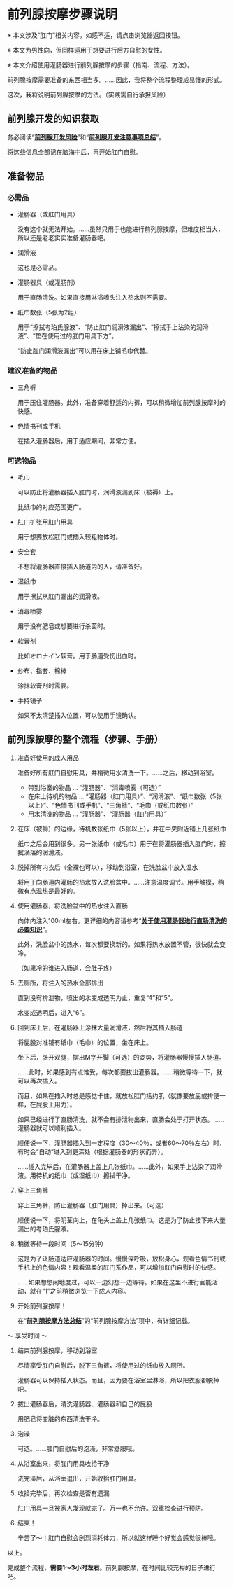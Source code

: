 # 前列腺按摩步骤说明 [​](#前列腺按摩步骤说明)

※ 本文涉及“肛门”相关内容。如感不适，请点击浏览器返回按钮。

※ 本文为男性向，但同样适用于想要进行后方自慰的女性。

※ 本文介绍使用灌肠器进行前列腺按摩的步骤（指南、流程、方法）。

前列腺按摩需要准备的东西相当多。……因此，我将整个流程整理成易懂的形式。

这次，我将说明前列腺按摩的方法。（实践需自行承担风险）

## 前列腺开发的知识获取 [​](#前列腺开发的知识获取)

务必阅读“**[前列腺开发风险](/buttocks/page-57.html)**”和“**[前列腺开发注意事项总结](/buttocks/page-58.html)**”。

将这些信息全部记在脑海中后，再开始肛门自慰。

## 准备物品 [​](#准备物品)

### 必需品 [​](#必需品)

+   灌肠器（或肛门用具）
    
    没有这个就无法开始。……虽然只用手也能进行前列腺按摩，但难度相当大，所以还是老老实实准备灌肠器吧。
    
+   润滑液
    
    这也是必需品。
    
+   灌肠器具（或灌肠剂）
    
    用于直肠清洗。如果直接用淋浴喷头注入热水则不需要。
    
+   纸巾数张（5张为2组）
    
    用于“擦拭考珀氏腺液”、“防止肛门润滑液漏出”、“擦拭手上沾染的润滑液”、“垫在使用过的肛门用具下方”。
    
    “防止肛门润滑液漏出”可以用在床上铺毛巾代替。
    

### 建议准备的物品 [​](#建议准备的物品)

+   三角裤
    
    用于压住灌肠器。此外，准备穿着舒适的内裤，可以稍微增加前列腺按摩时的快感。
    
+   色情书刊或手机
    
    在插入灌肠器后，用于适应期间，非常方便。
    

### 可选物品 [​](#可选物品)

+   毛巾
    
    可以防止将灌肠器插入肛门时，润滑液漏到床（被褥）上。
    
    比纸巾的对应范围更广。
    
+   肛门扩张用肛门用具
    
    用于想要放松肛门或插入较粗物体时。
    
+   安全套
    
    不想将灌肠器直接插入肠道内的人，请准备好。
    
+   湿纸巾
    
    用于擦拭从肛门漏出的润滑液。
    
+   消毒喷雾
    
    用于没有肥皂或想要进行杀菌时。
    
+   软膏剂
    
    比如オロナイン软膏。用于肠道受伤出血时。
    
+   纱布、指套、棉棒
    
    涂抹软膏剂时需要。
    
+   手持镜子
    
    如果不太清楚插入位置，可以使用手镜确认。
    

## 前列腺按摩的整个流程（步骤、手册） [​](#前列腺按摩的整个流程-步骤、手册)

1.  准备好使用的成人用品
    
    准备好所有肛门自慰用具，并稍微用水清洗一下。……之后，移动到浴室。
    
    +   带到浴室的物品 … “灌肠器”、“消毒喷雾（可选）”
    +   在床上待机的物品 … “灌肠器（肛门用具）”、“润滑液”、“纸巾数张（5张以上）”、“色情书刊或手机”、“三角裤”、“毛巾（或纸巾数张）”
    +   用水清洗的物品 … “灌肠器”、“灌肠器（肛门用具）”
2.  在床（被褥）的边缘，待机数张纸巾（5张以上），并在中央附近铺上几张纸巾
    
    纸巾之后会用到很多。另一张纸巾（或毛巾）用于在将灌肠器插入肛门时，擦拭滴落的润滑液。
    
3.  脱掉所有内衣后（全裸也可以），移动到浴室，在洗脸盆中放入温水
    
    将用于向肠道内灌肠的热水放入洗脸盆中。……注意温度调节。用手触摸，稍微有点温热是最好的。
    
4.  使用灌肠器，将洗脸盆中的热水注入直肠
    
    向体内注入100ml左右。更详细的内容请参考“**[关于使用灌肠器进行直肠清洗的必要知识](/buttocks/page-45.html)**”。
    
    此外，洗脸盆中的热水，每次都要换新的。如果将热水放置不管，很快就会变冷。
    
    （如果冷的谁进入肠道，会肚子疼）
    
5.  去厕所，将注入的热水全部排出
    
    直到没有排泄物，喷出的水变成透明为止，重复“4”和“5”。
    
    水变成透明后，进入“6”。
    
6.  回到床上后，在灌肠器上涂抹大量润滑液，然后将其插入肠道
    
    将屁股对准铺有纸巾（毛巾）的位置，坐在床上。
    
    坐下后，张开双腿，摆出M字开脚（可选）的姿势，将灌肠器慢慢插入肠道。
    
    ……此时，如果感到有点难受，每次都要拔出灌肠器。……稍微等待一下，就可以再次插入。
    
    而且，如果在插入时总是感觉卡住，就放松肛门括约肌（就像要放屁或排便一样，在屁股上用力）。
    
    如果已经进行了直肠清洗，就不会有排泄物出来，直肠会处于打开状态。……灌肠器就可以顺利插入。
    
    顺便说一下，灌肠器插入到一定程度（30～40％，或者60～70％左右）时，有时会“自动”进入到更深处（根据灌肠器的形状而异）。
    
    ……插入完毕后，在灌肠器上盖上几张纸巾。……此外，如果手上沾染了润滑液。用待机的纸巾（或湿纸巾）擦拭干净。
    
7.  穿上三角裤
    
    穿上三角裤，防止灌肠器（肛门用具）掉出来。（可选）
    
    顺便说一下，将阴茎向上，在龟头上盖上几张纸巾。这是为了防止接下来大量漏出的考珀氏腺液。
    
8.  稍微等待一段时间（5～15分钟）
    
    这是为了让肠道适应灌肠器的时间。慢慢深呼吸，放松身心，观看色情书刊或手机上的色情内容！观看温柔的肛门系作品，可以增加肛门自慰时的快感。
    
    ……如果想悠闲地度过，可以一边幻想一边等待。如果在这里不进行官能活动，就在“1”之前稍微浏览一下成人内容。
    
9.  开始前列腺按摩！
    
    在“**[前列腺按摩方法总结](/buttocks/page-59.html)**”的“前列腺按摩方法”项中，有详细记载。
    

～ 享受时间 ～

1.  结束前列腺按摩，移动到浴室
    
    尽情享受肛门自慰后，脱下三角裤，将使用过的纸巾放入厕所。
    
    灌肠器可以保持插入状态。而且，因为要在浴室里淋浴，所以把衣服都脱掉吧。
    
2.  拔出灌肠器后，清洗灌肠器、灌肠器和自己的屁股
    
    用肥皂将变脏的东西清洗干净。
    
3.  泡澡
    
    可选。……肛门自慰后的泡澡，非常舒服哦。
    
4.  从浴室出来，将肛门用具收拾干净
    
    洗完澡后，从浴室退出，开始收拾肛门用具。
    
5.  收拾完毕后，再次检查是否有遗漏
    
    肛门用具一旦被家人发现就完了。万一也不允许。双重检查进行预防。
    
6.  结束！
    
    辛苦了～！肛门自慰会剧烈消耗体力，所以就这样睡个好觉会感觉很棒哦。
    

以上。

完成整个流程，**需要1～3小时左右**。前列腺按摩，在时间比较充裕的日子进行吧。